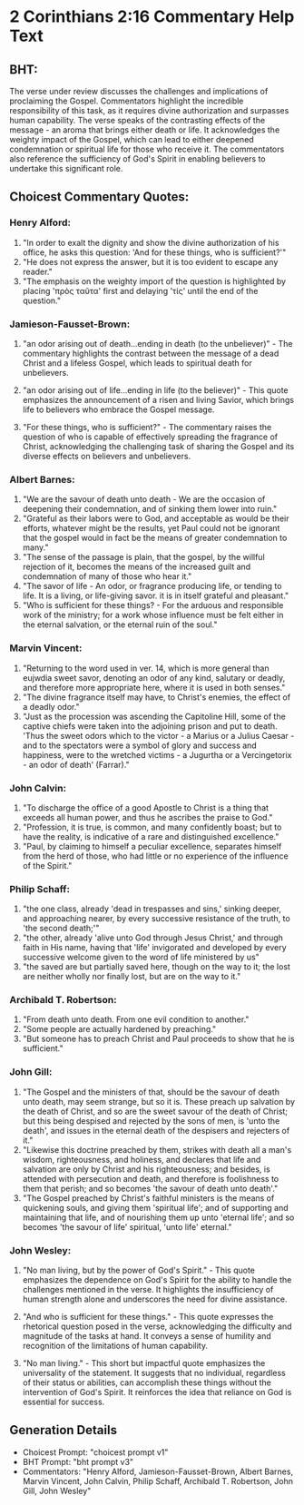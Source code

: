 # 2 Corinthians 2:16 Commentary Help Text

## BHT:
The verse under review discusses the challenges and implications of proclaiming the Gospel. Commentators highlight the incredible responsibility of this task, as it requires divine authorization and surpasses human capability. The verse speaks of the contrasting effects of the message - an aroma that brings either death or life. It acknowledges the weighty impact of the Gospel, which can lead to either deepened condemnation or spiritual life for those who receive it. The commentators also reference the sufficiency of God's Spirit in enabling believers to undertake this significant role.

## Choicest Commentary Quotes:
### Henry Alford:
1. "In order to exalt the dignity and show the divine authorization of his office, he asks this question: 'And for these things, who is sufficient?'" 
2. "He does not express the answer, but it is too evident to escape any reader." 
3. "The emphasis on the weighty import of the question is highlighted by placing 'πρὸς ταῦτα' first and delaying 'τίς' until the end of the question."

### Jamieson-Fausset-Brown:
1. "an odor arising out of death...ending in death (to the unbeliever)" - The commentary highlights the contrast between the message of a dead Christ and a lifeless Gospel, which leads to spiritual death for unbelievers.

2. "an odor arising out of life...ending in life (to the believer)" - This quote emphasizes the announcement of a risen and living Savior, which brings life to believers who embrace the Gospel message.

3. "For these things, who is sufficient?" - The commentary raises the question of who is capable of effectively spreading the fragrance of Christ, acknowledging the challenging task of sharing the Gospel and its diverse effects on believers and unbelievers.

### Albert Barnes:
1. "We are the savour of death unto death - We are the occasion of deepening their condemnation, and of sinking them lower into ruin."
2. "Grateful as their labors were to God, and acceptable as would be their efforts, whatever might be the results, yet Paul could not be ignorant that the gospel would in fact be the means of greater condemnation to many."
3. "The sense of the passage is plain, that the gospel, by the willful rejection of it, becomes the means of the increased guilt and condemnation of many of those who hear it."
4. "The savor of life - An odor, or fragrance producing life, or tending to life. It is a living, or life-giving savor. it is in itself grateful and pleasant."
5. "Who is sufficient for these things? - For the arduous and responsible work of the ministry; for a work whose influence must be felt either in the eternal salvation, or the eternal ruin of the soul."

### Marvin Vincent:
1. "Returning to the word used in ver. 14, which is more general than eujwdia sweet savor, denoting an odor of any kind, salutary or deadly, and therefore more appropriate here, where it is used in both senses."
2. "The divine fragrance itself may have, to Christ's enemies, the effect of a deadly odor."
3. "Just as the procession was ascending the Capitoline Hill, some of the captive chiefs were taken into the adjoining prison and put to death. 'Thus the sweet odors which to the victor - a Marius or a Julius Caesar - and to the spectators were a symbol of glory and success and happiness, were to the wretched victims - a Jugurtha or a Vercingetorix - an odor of death' (Farrar)."

### John Calvin:
1. "To discharge the office of a good Apostle to Christ is a thing that exceeds all human power, and thus he ascribes the praise to God."
2. "Profession, it is true, is common, and many confidently boast; but to have the reality, is indicative of a rare and distinguished excellence."
3. "Paul, by claiming to himself a peculiar excellence, separates himself from the herd of those, who had little or no experience of the influence of the Spirit."

### Philip Schaff:
1. "the one class, already 'dead in trespasses and sins,' sinking deeper, and approaching nearer, by every successive resistance of the truth, to 'the second death;'" 
2. "the other, already 'alive unto God through Jesus Christ,' and through faith in His name, having that 'life' invigorated and developed by every successive welcome given to the word of life ministered by us"
3. "the saved are but partially saved here, though on the way to it; the lost are neither wholly nor finally lost, but are on the way to it."

### Archibald T. Robertson:
1. "From death unto death. From one evil condition to another."
2. "Some people are actually hardened by preaching."
3. "But someone has to preach Christ and Paul proceeds to show that he is sufficient."

### John Gill:
1. "The Gospel and the ministers of that, should be the savour of death unto death, may seem strange, but so it is. These preach up salvation by the death of Christ, and so are the sweet savour of the death of Christ; but this being despised and rejected by the sons of men, is 'unto the death', and issues in the eternal death of the despisers and rejecters of it."
2. "Likewise this doctrine preached by them, strikes with death all a man's wisdom, righteousness, and holiness, and declares that life and salvation are only by Christ and his righteousness; and besides, is attended with persecution and death, and therefore is foolishness to them that perish; and so becomes 'the savour of death unto death'."
3. "The Gospel preached by Christ's faithful ministers is the means of quickening souls, and giving them 'spiritual life'; and of supporting and maintaining that life, and of nourishing them up unto 'eternal life'; and so becomes 'the savour of life' spiritual, 'unto life' eternal."

### John Wesley:
1. "No man living, but by the power of God's Spirit." - This quote emphasizes the dependence on God's Spirit for the ability to handle the challenges mentioned in the verse. It highlights the insufficiency of human strength alone and underscores the need for divine assistance.

2. "And who is sufficient for these things." - This quote expresses the rhetorical question posed in the verse, acknowledging the difficulty and magnitude of the tasks at hand. It conveys a sense of humility and recognition of the limitations of human capability.

3. "No man living." - This short but impactful quote emphasizes the universality of the statement. It suggests that no individual, regardless of their status or abilities, can accomplish these things without the intervention of God's Spirit. It reinforces the idea that reliance on God is essential for success.


## Generation Details
- Choicest Prompt: "choicest prompt v1"
- BHT Prompt: "bht prompt v3"
- Commentators: "Henry Alford, Jamieson-Fausset-Brown, Albert Barnes, Marvin Vincent, John Calvin, Philip Schaff, Archibald T. Robertson, John Gill, John Wesley"
